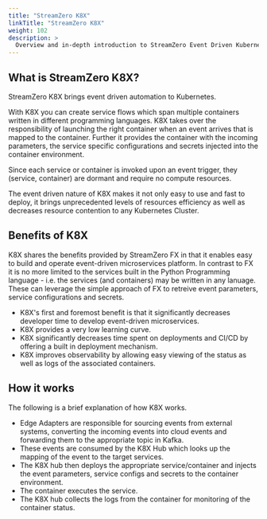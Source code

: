 ```yaml
---
title: "StreamZero K8X"
linkTitle: "StreamZero K8X"
weight: 102
description: >
  Overview and in-depth introduction to StreamZero Event Driven Kubernetes.
---
```



## What is StreamZero K8X?

StreamZero K8X brings event driven automation to Kubernetes. 

With K8X you can create service flows which span multiple containers written in different programming languages. K8X takes over the responsibility of launching the right container when an event arrives that is mapped to the container. Further it provides the container with the incoming parameters, the service specific configurations and secrets injected into the container environment.

Since each service or container is invoked upon an event trigger, they (service, container) are dormant and require no compute resources.

The event driven nature of K8X makes it not only easy to use and fast to deploy, it brings unprecedented levels of resources efficiency as well as decreases resource contention to any Kubernetes Cluster.

## Benefits of K8X

K8X shares the benefits provided by StreamZero FX in that it enables easy to build and operate event-driven microservices platform. In contrast to FX it is no more limited to the services built in the Python Programming language - i.e. the services (and containers) may be written in any lanuage. These can leverage the simple approach of FX to retreive event parameters, service configurations and secrets.

* K8X's first and foremost benefit is that it significantly decreases developer time to develop event-driven microservices. 
* K8X provides a very low learning curve.
* K8X significantly decreases time spent on deployments and CI/CD by offering a built in deployment mechanism.
* K8X improves observability by allowing easy viewing of the status as well as logs of the associated containers.


## How it works
The following is a brief explanation of how K8X works.

* Edge Adapters are responsible for sourcing events from external systems, converting the incoming events into cloud events and forwarding them to the appropriate topic in Kafka. 
* These events are consumed by the K8X Hub which looks up the mapping of the event to the target services.
* The K8X hub then deploys the appropriate service/container and injects the event parameters, service configs and secrets to the container environment.
* The container executes the service.
* The K8X hub collects the logs from the container for monitoring of the container status.